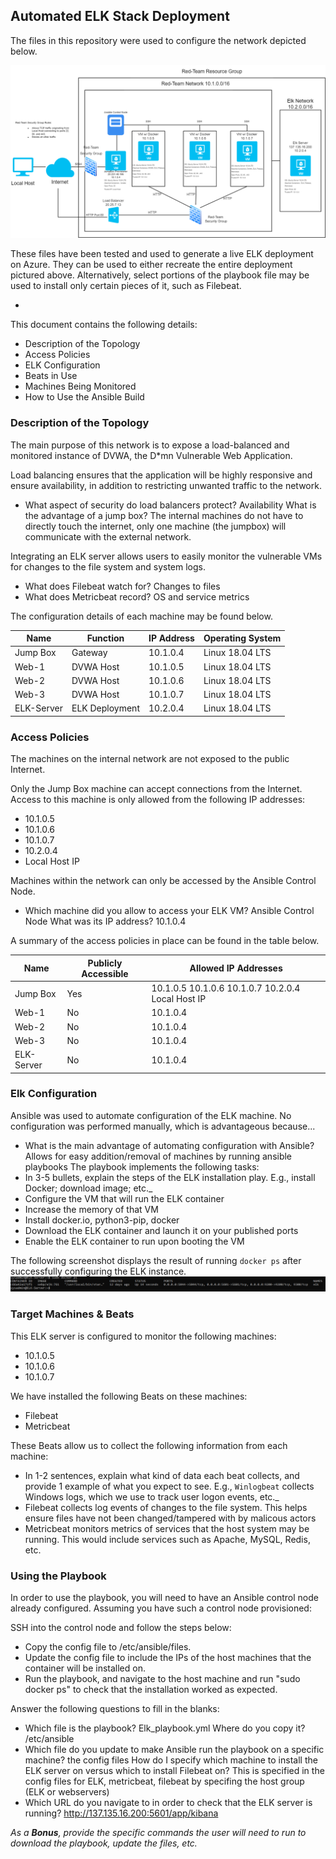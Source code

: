 ## Automated ELK Stack Deployment

The files in this repository were used to configure the network depicted below.

![TODO: Update the path with the name of your diagram](Diagrams/AzureProject1_Diagram.drawio.png)

These files have been tested and used to generate a live ELK deployment on Azure. They can be used to either recreate the entire deployment pictured above. Alternatively, select portions of the playbook file may be used to install only certain pieces of it, such as Filebeat.

  - [](/Ansible/ELK/Elk_playbook.yml)

This document contains the following details:
- Description of the Topology
- Access Policies
- ELK Configuration
- Beats in Use
- Machines Being Monitored
- How to Use the Ansible Build


### Description of the Topology

The main purpose of this network is to expose a load-balanced and monitored instance of DVWA, the D*mn Vulnerable Web Application.

Load balancing ensures that the application will be highly responsive and ensure availability, in addition to restricting unwanted traffic to the network.
-  What aspect of security do load balancers protect? Availability
   What is the advantage of a jump box? The internal machines do not have to directly touch the internet, only one machine (the jumpbox) will communicate with the external network.

Integrating an ELK server allows users to easily monitor the vulnerable VMs for changes to the file system and system logs.
-  What does Filebeat watch for? Changes to files 
-  What does Metricbeat record? OS and service metrics

The configuration details of each machine may be found below.

| Name       | Function       | IP Address | Operating System |
|------------|----------------|------------|------------------|
| Jump Box   | Gateway        | 10.1.0.4   | Linux 18.04 LTS  |
| Web-1      | DVWA Host      | 10.1.0.5   | Linux 18.04 LTS  |
| Web-2      | DVWA Host      | 10.1.0.6   | Linux 18.04 LTS  |
| Web-3      | DVWA Host      | 10.1.0.7   | Linux 18.04 LTS  |
| ELK-Server | ELK Deployment | 10.2.0.4   | Linux 18.04 LTS  |

### Access Policies

The machines on the internal network are not exposed to the public Internet. 

Only the Jump Box machine can accept connections from the Internet. Access to this machine is only allowed from the following IP addresses:
- 10.1.0.5
- 10.1.0.6
- 10.1.0.7
- 10.2.0.4
- Local Host IP 

Machines within the network can only be accessed by the Ansible Control Node.
-  Which machine did you allow to access your ELK VM? Ansible Control Node
   What was its IP address? 10.1.0.4

A summary of the access policies in place can be found in the table below.

| Name       | Publicly Accessible  | Allowed IP Addresses                               |
|------------|----------------------|----------------------------------------------------|
| Jump Box   | Yes                  | 10.1.0.5 10.1.0.6 10.1.0.7 10.2.0.4 Local Host IP  |
| Web-1      | No                   | 10.1.0.4                                           |
| Web-2      | No                   | 10.1.0.4                                           |
| Web-3      | No                   | 10.1.0.4                                           |
| ELK-Server | No                   | 10.1.0.4                                           |

### Elk Configuration

Ansible was used to automate configuration of the ELK machine. No configuration was performed manually, which is advantageous because...
-  What is the main advantage of automating configuration with Ansible? Allows for easy addition/removal of machines by running ansible playbooks
The playbook implements the following tasks:
- In 3-5 bullets, explain the steps of the ELK installation play. E.g., install Docker; download image; etc._
- Configure the VM that will run the ELK container
- Increase the memory of that VM
- Install docker.io, python3-pip, docker
- Download the ELK container and launch it on your published ports
- Enable the ELK container to run upon booting the VM

The following screenshot displays the result of running `docker ps` after successfully configuring the ELK instance.
![](Diagrams/Docker_PS_Output.PNG)

### Target Machines & Beats
This ELK server is configured to monitor the following machines:
-  10.1.0.5
-  10.1.0.6
-  10.1.0.7

We have installed the following Beats on these machines:
-  Filebeat
-  Metricbeat

These Beats allow us to collect the following information from each machine:
- In 1-2 sentences, explain what kind of data each beat collects, and provide 1 example of what you expect to see. E.g., `Winlogbeat` collects Windows logs, which we use to track user logon events, etc._
- Filebeat collects log events of changes to the file system. This helps ensure files have not been changed/tampered with by malicous actors
- Metricbeat monitors metrics of services that the host system may be running. This would include services such as Apache, MySQL, Redis, etc. 

### Using the Playbook
In order to use the playbook, you will need to have an Ansible control node already configured. Assuming you have such a control node provisioned: 

SSH into the control node and follow the steps below:
- Copy the config file to /etc/ansible/files.
- Update the config file to include the IPs of the host machines that the container will be installed on. 
- Run the playbook, and navigate to the host machine and run "sudo docker ps" to check that the installation worked as expected.

Answer the following questions to fill in the blanks:
- Which file is the playbook? Elk_playbook.yml 
  Where do you copy it? /etc/ansible
- Which file do you update to make Ansible run the playbook on a specific machine? the config files
  How do I specify which machine to install the ELK server on versus which to install Filebeat on? This is specified in the config files for ELK, metricbeat, filebeat by specifing the host group (ELK or webservers)
- Which URL do you navigate to in order to check that the ELK server is running? http://137.135.16.200:5601/app/kibana

_As a **Bonus**, provide the specific commands the user will need to run to download the playbook, update the files, etc._
